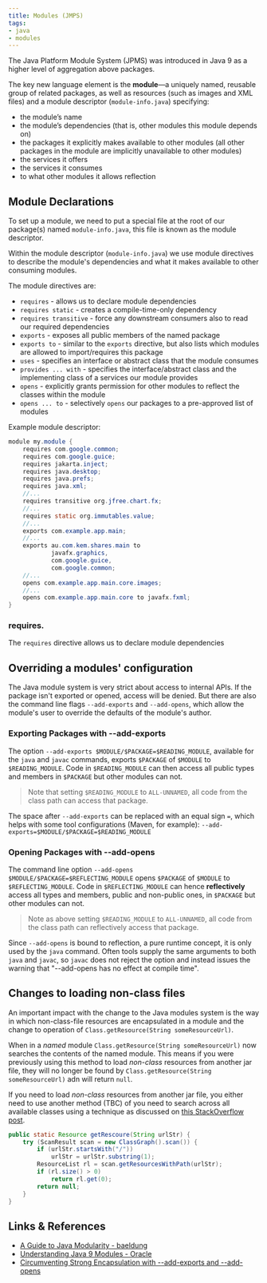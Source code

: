 ```yaml
---
title: Modules (JMPS)
tags:
- java
- modules
---
```


The Java Platform Module System (JPMS) was introduced in Java 9 as a higher level of aggregation above packages.
<!--more-->
The key new language element is the **module**—a uniquely named, reusable group of related packages, 
as well as resources (such as images and XML files) and a module descriptor (`module-info.java`) specifying:

* the module’s name
* the module’s dependencies (that is, other modules this module depends on)
* the packages it explicitly makes available to other modules (all other packages in the module are implicitly unavailable to other modules)
* the services it offers
* the services it consumes
* to what other modules it allows reflection

## Module Declarations

To set up a module, we need to put a special file at the root of our package(s) named `module-info.java`, this file is 
known as the module descriptor.

Within the module descriptor (`module-info.java`) we use module directives to describe the module's dependencies and what 
it makes available to other consuming modules.

The module directives are:

* `requires` - allows us to declare module dependencies
* `requires static` - creates a compile-time-only dependency
* `requires transitive` - force any downstream consumers also to read our required dependencies
* `exports` - exposes all public members of the named package
* `exports to` - similar to the `exports` directive, but also lists which modules are allowed to import/requires this package
* `uses` - specifies an interface or abstract class that the module consumes
* `provides ... with` - specifies the interface/abstract class and the implementing class of a services our module provides
* `opens` - explicitly grants permission for other modules to reflect the classes within the module
* `opens ... to` - selectively `opens` our packages to a pre-approved list of modules

Example module descriptor:

```java
module my.module {
    requires com.google.common;
    requires com.google.guice;
    requires jakarta.inject;
    requires java.desktop;
    requires java.prefs;
    requires java.xml;
    //...
    requires transitive org.jfree.chart.fx;
    //...
    requires static org.immutables.value;
    //...
    exports com.example.app.main;
    //...
    exports au.com.kem.shares.main to
            javafx.graphics,
            com.google.guice,
            com.google.common;
    //...
    opens com.example.app.main.core.images;
    //...
    opens com.example.app.main.core to javafx.fxml;
}
```

### requires. 

The `requires` directive allows us to declare module dependencies


## Overriding a modules' configuration

The Java module system is very strict about access to internal APIs. If the package isn't exported or opened, access will be denied. 
But there are also the command line flags `--add-exports` and `--add-opens`, which allow the module's user to override the 
defaults of the module's author.

### Exporting Packages with --add-exports

The option `--add-exports $MODULE/$PACKAGE=$READING_MODULE`, available for the `java` and `javac` commands, 
exports `$PACKAGE` of `$MODULE` to `$READING_MODULE`. Code in `$READING_MODULE` can then access all public types and members 
in `$PACKAGE` but other modules can not. 

> Note that setting `$READING_MODULE` to `ALL-UNNAMED`, all code from the class path can access that package.

The space after `--add-exports` can be replaced with an equal sign `=`, which helps with some tool configurations 
(Maven, for example): `--add-exports=$MODULE/$PACKAGE=$READING_MODULE`

### Opening Packages with --add-opens

The command line option `--add-opens $MODULE/$PACKAGE=$REFLECTING_MODULE` opens `$PACKAGE` of `$MODULE` to `$REFLECTING_MODULE`. 
Code in `$REFLECTING_MODULE` can hence **reflectively** access all types and members, public and non-public ones, 
in `$PACKAGE` but other modules can not. 

> Note as above setting `$READING_MODULE` to `ALL-UNNAMED`, all code from the class path can reflectively access that package.

Since `--add-opens` is bound to reflection, a pure runtime concept, it is only used by the `java` command.
Often tools supply the same arguments to both `java` and `javac`, so `javac` does not reject the option and instead issues 
the warning that "--add-opens has no effect at compile time".

## Changes to loading non-class files

An important impact with the change to the Java modules system is the way in which non-class-file resources are encapsulated 
in a module and the change to operation of `Class.getResource(String someResourceUrl)`.

When in a _named_ module `Class.getResource(String someResourceUrl)` now searches the contents of the named module.
This means if you were previously using this method to load _non-class_ resources from another jar file, they will no longer 
be found by `Class.getResource(String someResourceUrl)` adn will return `null`.

If you need to load _non-class_ resources from another jar file, you either need to use another method (TBC) of you need 
to search across all available classes using a technique as discussed on [this StackOverflow post](https://stackoverflow.com/questions/62228114/getting-the-url-of-resource-in-another-module).

```java
public static Resource getRescoure(String urlStr) {
    try (ScanResult scan = new ClassGraph().scan()) {
        if (urlStr.startsWith("/"))
            urlStr = urlStr.substring(1);
        ResourceList rl = scan.getResourcesWithPath(urlStr);
        if (rl.size() > 0)
            return rl.get(0);
        return null;
    }
}
```

## Links & References

* [A Guide to Java Modularity - baeldung](https://www.baeldung.com/java-modularity)
* [Understanding Java 9 Modules - Oracle](https://www.oracle.com/au/corporate/features/understanding-java-9-modules.html)
* [Circumventing Strong Encapsulation with --add-exports and --add-opens](https://dev.java/learn/modules/add-exports-opens/)
